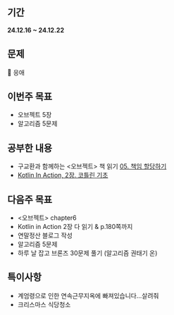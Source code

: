 ## 기간
**24.12.16 ~ 24.12.22**

## 문제
👶 응애 

## 이번주 목표
- 오브젝트 5장
- 알고리즘 5문제

## 공부한 내용
- 구교환과 함께하는 <오브젝트> 책 읽기 [05. 책임 할당하기](https://wonderful-report-e58.notion.site/05-14f5b07568ed80dc8b72ccac771ce417?pvs=4)
- [Kotlin In Action, 2장. 코틀린 기초](https://wonderful-report-e58.notion.site/2-1495b07568ed809ba8d1cc0467806643?pvs=4)

## 다음주 목표
- <오브젝트> chapter6
- Kotlin in Action 2장 다 읽기 & p.180쪽까지
- 연말정산 블로그 작성
- 알고리즘 5문제
- 하루 날 잡고 브론즈 30문제 풀기 (알고리즘 권태기 온)

## 특이사항
- 계엄령으로 인한 연속근무지옥에 빠져있습니다...살려줘
- 크리스마스 식당청소 

